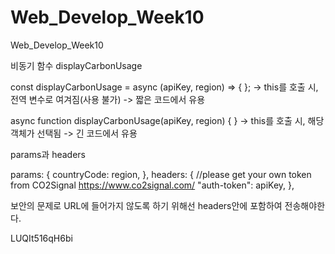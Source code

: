 # Web_Develop_Week10

Web_Develop_Week10

비동기 함수 displayCarbonUsage

const displayCarbonUsage = async (apiKey, region) => {
};
-> this를 호출 시, 전역 변수로 여겨짐(사용 불가)
-> 짧은 코드에서 유용

async function displayCarbonUsage(apiKey, region) {
}
-> this를 호출 시, 해당 객체가 선택됨
-> 긴 코드에서 유용

params과 headers

params: {
countryCode: region,
},
headers: {
//please get your own token from CO2Signal https://www.co2signal.com/
"auth-token": apiKey,
},

보안의 문제로 URL에 들어가지 않도록 하기 위해선 headers안에 포함하여 전송해야한다.

LUQIt516qH6bi
